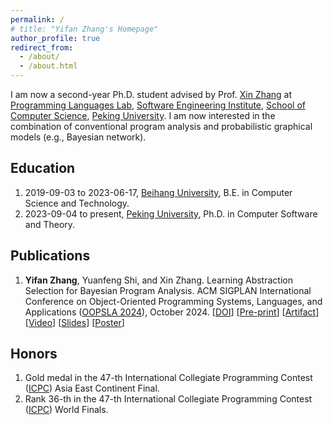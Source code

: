```yaml
---
permalink: /
# title: "Yifan Zhang's Homepage"
author_profile: true
redirect_from: 
  - /about/
  - /about.html
---
```




I am now a second-year Ph.D. student advised by Prof. [Xin Zhang](https://xinpl.github.io) at [Programming Languages Lab](https://pl.cs.pku.edu.cn/en/), [Software Engineering Institute](https://www.sei.pku.edu.cn), [School of Computer Science](https://cs.pku.edu.cn/English/Home.htm), [Peking University](https://english.pku.edu.cn). I am now interested in the combination of conventional program analysis and probabilistic graphical models (e.g., Bayesian network).

## Education

1. 2019-09-03 to 2023-06-17, [Beihang University](https://ev.buaa.edu.cn), B.E. in Computer Science and Technology.
2. 2023-09-04 to present, [Peking University](https://english.pku.edu.cn), Ph.D. in Computer Software and Theory.

## Publications

1. **Yifan Zhang**, Yuanfeng Shi, and Xin Zhang. Learning Abstraction Selection for Bayesian Program
Analysis. ACM SIGPLAN International Conference on Object-Oriented Programming Systems, Languages, and Applications ([OOPSLA 2024](https://2024.splashcon.org/track/splash-2024-oopsla)), October 2024. [[DOI](https://doi.org/10.1145/3649845)] [[Pre-print](files/oopsla2024.pdf)] [[Artifact](https://doi.org/10.5281/zenodo.10897277)] [[Video](https://www.youtube.com/watch?v=NPq7WqtC6ik)] [[Slides](files/oopsla2024-slides.pptx)] [[Poster](files/oopsla2024-poster.pdf)]

## Honors

1. Gold medal in the 47-th International Collegiate Programming Contest ([ICPC](https://icpc.global)) Asia East Continent Final.
2. Rank 36-th in the 47-th International Collegiate Programming Contest ([ICPC](https://icpc.global)) World Finals.